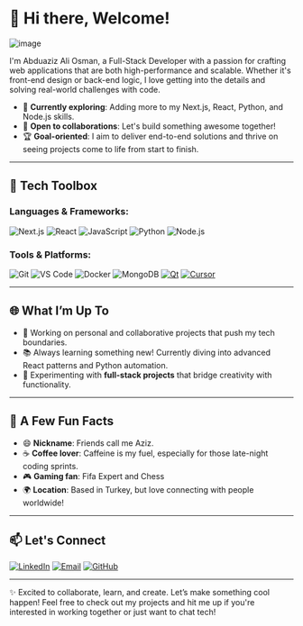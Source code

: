 # 👋 Hi there, Welcome!

![image](https://github.com/user-attachments/assets/0534f2fc-a3dc-45e6-a6b3-def0d48d535b)


I'm Abduaziz Ali Osman, a Full-Stack Developer with a passion for crafting web applications that are both high-performance and scalable. Whether it's front-end design or back-end logic, I love getting into the details and solving real-world challenges with code.

- 🌱 **Currently exploring**: Adding more to my Next.js, React, Python, and Node.js skills.
- 💼 **Open to collaborations**: Let's build something awesome together!
- 🏆 **Goal-oriented**: I aim to deliver end-to-end solutions and thrive on seeing projects come to life from start to finish.

---

## 🧰 Tech Toolbox

### Languages & Frameworks:
![Next.js](https://img.shields.io/badge/Next.js-000000?style=for-the-badge&logo=next.js&logoColor=white)
![React](https://img.shields.io/badge/React-61DAFB?style=for-the-badge&logo=react&logoColor=white)
![JavaScript](https://img.shields.io/badge/JavaScript-F7DF1E?style=for-the-badge&logo=javascript&logoColor=black)
![Python](https://img.shields.io/badge/Python-3776AB?style=for-the-badge&logo=python&logoColor=white)
![Node.js](https://img.shields.io/badge/Node.js-339933?style=for-the-badge&logo=node.js&logoColor=white)

### Tools & Platforms:
![Git](https://img.shields.io/badge/Git-F05032?style=for-the-badge&logo=git&logoColor=white)
![VS Code](https://img.shields.io/badge/VS%20Code-007ACC?style=for-the-badge&logo=visual-studio-code&logoColor=white)
![Docker](https://img.shields.io/badge/Docker-2496ED?style=for-the-badge&logo=docker&logoColor=white)
![MongoDB](https://img.shields.io/badge/MongoDB-47A248?style=for-the-badge&logo=mongodb&logoColor=white)
[![Qt](https://img.shields.io/badge/Qt-41CD52?style=for-the-badge&logo=qt&logoColor=white)](https://www.qt.io/)
[![Cursor](https://img.shields.io/badge/Cursor-4285F4?style=for-the-badge&logo=cursor&logoColor=white)](https://www.cursor.so/)


---

## 🌐 What I’m Up To

- 🔭 Working on personal and collaborative projects that push my tech boundaries.
- 📚 Always learning something new! Currently diving into advanced React patterns and Python automation.
- 🎯 Experimenting with **full-stack projects** that bridge creativity with functionality.

---

## 🎉 A Few Fun Facts

- 😄 **Nickname**: Friends call me Aziz.
- ☕ **Coffee lover**: Caffeine is my fuel, especially for those late-night coding sprints.
- 🎮 **Gaming fan**: Fifa Expert and Chess
- 🌍 **Location**: Based in Turkey, but love connecting with people worldwide!

---

## 📫 Let's Connect

[![LinkedIn](https://img.shields.io/badge/LinkedIn-0077B5?style=for-the-badge&logo=linkedin&logoColor=white)](https://www.linkedin.com/in/yourprofile](https://www.linkedin.com/in/abduaziz-ali-osman-409801167/))
[![Email](https://img.shields.io/badge/Email-D14836?style=for-the-badge&logo=gmail&logoColor=white)](mailto:duffali16@gmail.com)
[![GitHub](https://img.shields.io/badge/GitHub-181717?style=for-the-badge&logo=github&logoColor=white)](https://github.com/yourusername](https://www.linkedin.com/in/abduaziz-ali-osman-409801167/))

---

✨ Excited to collaborate, learn, and create. Let’s make something cool happen! Feel free to check out my projects and hit me up if you're interested in working together or just want to chat tech!
